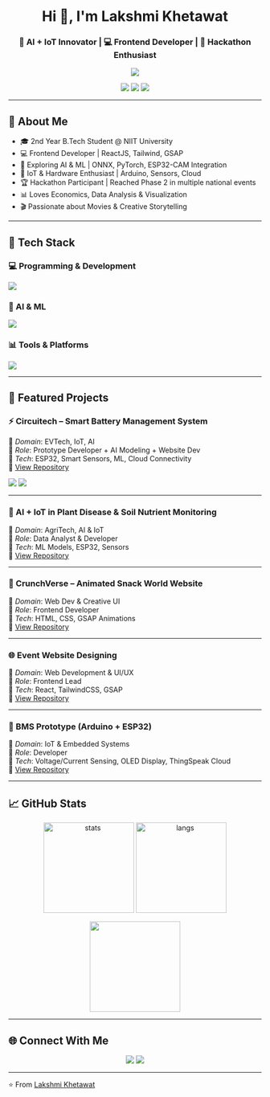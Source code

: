 <!-- Lakshmi Khetawat - GitHub Profile README -->

<h1 align="center">Hi 👋, I'm Lakshmi Khetawat</h1>
<h3 align="center">🚀 AI + IoT Innovator | 💻 Frontend Developer | 🎯 Hackathon Enthusiast</h3>

<p align="center">
  <img src="[C:\Users\Lakshmi Khetawat\Downloads\Lakshmi Khetawat.jp](https://photos.peopleimages.com/picture/202407/3065223-interior-design-office-and-laptop-on-table-with-cup-sunset-glow-or-corporate-aesthetic-late-work-technology-or-coffee-in-workspace-for-productivity-international-communication-or-business-online-zoom_90.jpg"/>
</p>





<p align="center">
  <img src="https://img.shields.io/badge/Hackathon%20Participant-🏆-orange?style=for-the-badge" />
  <img src="https://img.shields.io/badge/AI%20%2B%20IoT%20Enthusiast-🔋-blue?style=for-the-badge" />
  <img src="https://img.shields.io/badge/Frontend%20Developer-💻-pink?style=for-the-badge" />
</p>

---

## 🌟 About Me
- 🎓 2nd Year B.Tech Student @ NIIT University  
- 💻 Frontend Developer | ReactJS, Tailwind, GSAP  
- 🤖 Exploring AI & ML | ONNX, PyTorch, ESP32-CAM Integration  
- 🔋 IoT & Hardware Enthusiast | Arduino, Sensors, Cloud  
- 🏆 Hackathon Participant | Reached Phase 2 in multiple national events  
- 📊 Loves Economics, Data Analysis & Visualization  
- 🎬 Passionate about Movies & Creative Storytelling  

---

## 🔧 Tech Stack

### 💻 Programming & Development
<p>
  <img src="https://skillicons.dev/icons?i=html,css,js,react,tailwind,python,arduino,cpp,git,github,vscode" />
</p>

### 🤖 AI & ML
<p>
  <img src="https://skillicons.dev/icons?i=py,tensorflow,pytorch,opencv" />
</p>

### 📊 Tools & Platforms
<p>
  <img src="https://skillicons.dev/icons?i=figma,notion,vercel,nodejs,mysql,postman" />
</p>

---

## 🚀 Featured Projects

### ⚡ Circuitech – Smart Battery Management System  
🔹 *Domain*: EVTech, IoT, AI  
🔹 *Role*: Prototype Developer + AI Modeling + Website Dev  
🔹 *Tech*: ESP32, Smart Sensors, ML, Cloud Connectivity  
🔗 [View Repository](https://github.com/your-username/circuitech)  

<p>
  <img src="https://img.shields.io/badge/IoT-Project-blue?style=for-the-badge&logo=arduino" />
  <img src="https://img.shields.io/badge/EV-Tech-green?style=for-the-badge&logo=car" />
</p>

---

### 🌱 AI + IoT in Plant Disease & Soil Nutrient Monitoring  
🔹 *Domain*: AgriTech, AI & IoT  
🔹 *Role*: Data Analyst & Developer  
🔹 *Tech*: ML Models, ESP32, Sensors  
🔗 [View Repository](https://github.com/your-username/agritech-ai-iot)  

---

### 🎨 CrunchVerse – Animated Snack World Website  
🔹 *Domain*: Web Dev & Creative UI  
🔹 *Role*: Frontend Developer  
🔹 *Tech*: HTML, CSS, GSAP Animations  
🔗 [View Repository](https://github.com/your-username/crunchverse)  

---

### 🌐 Event Website Designing  
🔹 *Domain*: Web Development & UI/UX  
🔹 *Role*: Frontend Lead  
🔹 *Tech*: React, TailwindCSS, GSAP  
🔗 [View Repository](https://github.com/your-username/event-website)  

---

### 🔋 BMS Prototype (Arduino + ESP32)  
🔹 *Domain*: IoT & Embedded Systems  
🔹 *Role*: Developer  
🔹 *Tech*: Voltage/Current Sensing, OLED Display, ThingSpeak Cloud  
🔗 [View Repository](https://github.com/your-username/bms-prototype)  

---

## 📈 GitHub Stats

<p align="center">
  <img src="https://github-readme-stats.vercel.app/api?username=your-username&show_icons=true&theme=radical" alt="stats" height="180"/>
  <img src="https://github-readme-stats.vercel.app/api/top-langs/?username=your-username&layout=compact&theme=radical" alt="langs" height="180"/>
</p>

<p align="center">
  <img src="https://github-readme-streak-stats.herokuapp.com/?user=your-username&theme=radical" height="180"/>
</p>

---

## 🌐 Connect With Me
<p align="center">
  <a href="https://www.linkedin.com/in/lakshmi-khetawat-45a13a325/" target="_blank"><img src="https://skillicons.dev/icons?i=linkedin" /></a>
  <a href="mailto:lakshmikhetawat@gmail.com"><img src="https://skillicons.dev/icons?i=gmail" /></a>
</p>

---

⭐ From [Lakshmi Khetawat](https://github.com/your-username)
